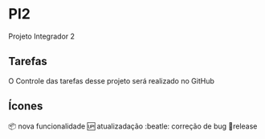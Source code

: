 # PI2
Projeto Integrador 2

## Tarefas
O Controle das tarefas desse projeto será realizado no GitHub

## Ícones

:package: nova funcionalidade
:up: atualizadação
:beatle: correção de bug
:checkered_flag:release
